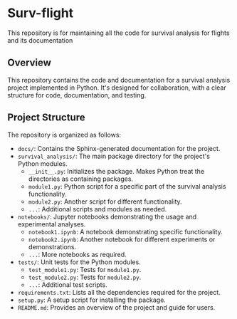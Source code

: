 # Surv-flight
This repository is for maintaining all the code for survival analysis for flights and its documentation
## Overview
This repository contains the code and documentation for a survival analysis project implemented in Python. It's designed for collaboration, with a clear structure for code, documentation, and testing.

## Project Structure
The repository is organized as follows:

- `docs/`: Contains the Sphinx-generated documentation for the project.
- `survival_analysis/`: The main package directory for the project's Python modules.
  - `__init__.py`: Initializes the package. Makes Python treat the directories as containing packages.
  - `module1.py`: Python script for a specific part of the survival analysis functionality.
  - `module2.py`: Another script for different functionality.
  - `...`: Additional scripts and modules as needed.
- `notebooks/`: Jupyter notebooks demonstrating the usage and experimental analyses.
  - `notebook1.ipynb`: A notebook demonstrating specific functionality.
  - `notebook2.ipynb`: Another notebook for different experiments or demonstrations.
  - `...`: More notebooks as required.
- `tests/`: Unit tests for the Python modules.
  - `test_module1.py`: Tests for `module1.py`.
  - `test_module2.py`: Tests for `module2.py`.
  - `...`: Additional test scripts.
- `requirements.txt`: Lists all the dependencies required for the project.
- `setup.py`: A setup script for installing the package.
- `README.md`: Provides an overview of the project and guide for users.
